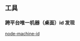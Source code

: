 ## 工具

### 跨平台唯一机器（桌面）id 发现

[node-machine-id](https://github.com/automation-stack/node-machine-id#readme)
